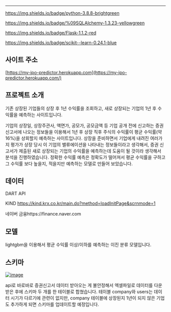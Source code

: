 
---
https://img.shields.io/badge/python-3.8.8-brightgreen

https://img.shields.io/badge/%09SQLAlchemy-1.3.23-yellowgreen

https://img.shields.io/badge/Flask-1.1.2-red

https://img.shields.io/badge/scikit--learn-0.24.1-blue

## 사이트 주소

[https://my-ipo-predictor.herokuapp.com](https://my-ipo-predictor.herokuapp.com/)

## 프로젝트 소개
기존 상장된 기업들의 상장 후 1년 수익률을 조회하고, 새로 상장되는 기업의 1년 후 수익률을 예측하는 사이트입니다.

기업의 상장일, 상장주관사, 액면가, 공모가, 공모금액 등 기업 공개 전에 신고하는 증권신고서에 나오는 정보들을 이용해서 1년 후 상장 직후 주식의 수익률이 평균 수익률(약 16%)을 상회할지 예측하는 사이트입니다. 상장을 준비하면서 기업에게 내려진 여러가지 평가가 상장 당시 이 기업의 밸류에이션을 나타내는 정보들이라고 생각해서, 증권 신고서가 제출된 새로 상장되는 기업의 수익률을 예측하는데 도움이 될 것이라 생각해서 분석을 진행하였습니다. 정확한 수익률 예측은 정확도가 떨어져서 평균 수익률을 구하고 그 수익률 보다 높을지, 적을지만 예측하는 모델로 만들어 보았습니다.

## 데이터
DART API

KIND https://kind.krx.co.kr/main.do?method=loadInitPage&scrnmode=1

네이버 금융https://finance.naver.com

## 모델
lightgbm을 이용해서 평균 수익률 이상/이하를 예측하는 이진 분류 모델입니다. 

## 스키마

[![image](https://user-images.githubusercontent.com/73813367/112963439-569f7980-9182-11eb-996c-f7aab901c505.png)](https://user-images.githubusercontent.com/73813367/112963439-569f7980-9182-11eb-996c-f7aab901c505.png)

api로 바로바로 증권신고서 데이터 받아오는 게 불안정해서 엑셀파일로 데이터를 다운받은 후에 스키마 두 개를 한 테이블로 합쳤습니다. 테이블 company와 users는 데이터 시기가 다르기에 관련이 없지만, company 테이블에 상장된지 1년이 되지 않은 기업도 추가하게 되면 스키마를 업데이트할 예정입니다.
